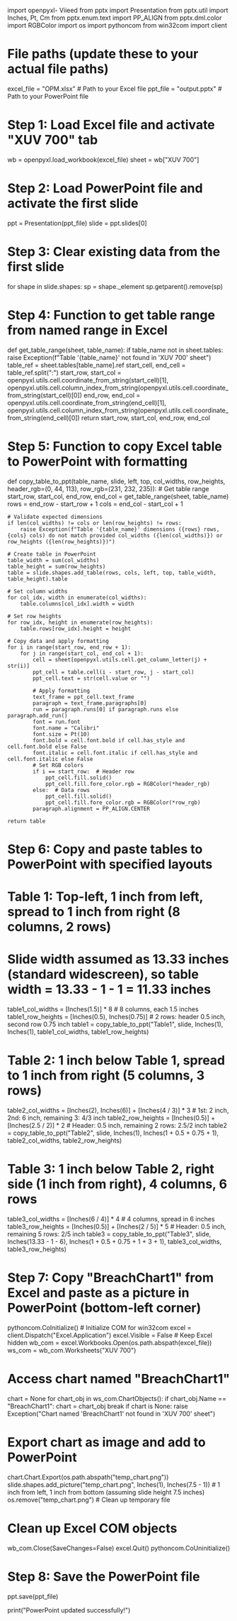 import openpyxl- Viieed
from pptx import Presentation
from pptx.util import Inches, Pt, Cm
from pptx.enum.text import PP_ALIGN
from pptx.dml.color import RGBColor
import os
import pythoncom
from win32com import client

# File paths (update these to your actual file paths)
excel_file = "OPM.xlsx"  # Path to your Excel file
ppt_file = "output.pptx"  # Path to your PowerPoint file

# Step 1: Load Excel file and activate "XUV 700" tab
wb = openpyxl.load_workbook(excel_file)
sheet = wb["XUV 700"]

# Step 2: Load PowerPoint file and activate the first slide
ppt = Presentation(ppt_file)
slide = ppt.slides[0]

# Step 3: Clear existing data from the first slide
for shape in slide.shapes:
    sp = shape._element
    sp.getparent().remove(sp)

# Step 4: Function to get table range from named range in Excel
def get_table_range(sheet, table_name):
    if table_name not in sheet.tables:
        raise Exception(f"Table '{table_name}' not found in 'XUV 700' sheet")
    table_ref = sheet.tables[table_name].ref
    start_cell, end_cell = table_ref.split(":")
    start_row, start_col = openpyxl.utils.cell.coordinate_from_string(start_cell)[1], openpyxl.utils.cell.column_index_from_string(openpyxl.utils.cell.coordinate_from_string(start_cell)[0])
    end_row, end_col = openpyxl.utils.cell.coordinate_from_string(end_cell)[1], openpyxl.utils.cell.column_index_from_string(openpyxl.utils.cell.coordinate_from_string(end_cell)[0])
    return start_row, start_col, end_row, end_col

# Step 5: Function to copy Excel table to PowerPoint with formatting
def copy_table_to_ppt(table_name, slide, left, top, col_widths, row_heights, header_rgb=(0, 44, 113), row_rgb=(231, 232, 235)):
    # Get table range
    start_row, start_col, end_row, end_col = get_table_range(sheet, table_name)
    rows = end_row - start_row + 1
    cols = end_col - start_col + 1

    # Validate expected dimensions
    if len(col_widths) != cols or len(row_heights) != rows:
        raise Exception(f"Table '{table_name}' dimensions ({rows} rows, {cols} cols) do not match provided col_widths ({len(col_widths)}) or row_heights ({len(row_heights)})")

    # Create table in PowerPoint
    table_width = sum(col_widths)
    table_height = sum(row_heights)
    table = slide.shapes.add_table(rows, cols, left, top, table_width, table_height).table

    # Set column widths
    for col_idx, width in enumerate(col_widths):
        table.columns[col_idx].width = width

    # Set row heights
    for row_idx, height in enumerate(row_heights):
        table.rows[row_idx].height = height

    # Copy data and apply formatting
    for i in range(start_row, end_row + 1):
        for j in range(start_col, end_col + 1):
            cell = sheet[openpyxl.utils.cell.get_column_letter(j) + str(i)]
            ppt_cell = table.cell(i - start_row, j - start_col)
            ppt_cell.text = str(cell.value or "")

            # Apply formatting
            text_frame = ppt_cell.text_frame
            paragraph = text_frame.paragraphs[0]
            run = paragraph.runs[0] if paragraph.runs else paragraph.add_run()
            font = run.font
            font.name = "Calibri"
            font.size = Pt(10)
            font.bold = cell.font.bold if cell.has_style and cell.font.bold else False
            font.italic = cell.font.italic if cell.has_style and cell.font.italic else False
            # Set RGB colors
            if i == start_row:  # Header row
                ppt_cell.fill.solid()
                ppt_cell.fill.fore_color.rgb = RGBColor(*header_rgb)
            else:  # Data rows
                ppt_cell.fill.solid()
                ppt_cell.fill.fore_color.rgb = RGBColor(*row_rgb)
            paragraph.alignment = PP_ALIGN.CENTER

    return table

# Step 6: Copy and paste tables to PowerPoint with specified layouts
# Table 1: Top-left, 1 inch from left, spread to 1 inch from right (8 columns, 2 rows)
# Slide width assumed as 13.33 inches (standard widescreen), so table width = 13.33 - 1 - 1 = 11.33 inches
table1_col_widths = [Inches(1.5)] * 8  # 8 columns, each 1.5 inches
table1_row_heights = [Inches(0.5), Inches(0.75)]  # 2 rows: header 0.5 inch, second row 0.75 inch
table1 = copy_table_to_ppt("Table1", slide, Inches(1), Inches(1), table1_col_widths, table1_row_heights)

# Table 2: 1 inch below Table 1, spread to 1 inch from right (5 columns, 3 rows)
table2_col_widths = [Inches(2), Inches(6)] + [Inches(4 / 3)] * 3  # 1st: 2 inch, 2nd: 6 inch, remaining 3: 4/3 inch
table2_row_heights = [Inches(0.5)] + [Inches(2.5 / 2)] * 2  # Header: 0.5 inch, remaining 2 rows: 2.5/2 inch
table2 = copy_table_to_ppt("Table2", slide, Inches(1), Inches(1 + 0.5 + 0.75 + 1), table2_col_widths, table2_row_heights)

# Table 3: 1 inch below Table 2, right side (1 inch from right), 4 columns, 6 rows
table3_col_widths = [Inches(6 / 4)] * 4  # 4 columns, spread in 6 inches
table3_row_heights = [Inches(0.5)] + [Inches(2 / 5)] * 5  # Header: 0.5 inch, remaining 5 rows: 2/5 inch
table3 = copy_table_to_ppt("Table3", slide, Inches(13.33 - 1 - 6), Inches(1 + 0.5 + 0.75 + 1 + 3 + 1), table3_col_widths, table3_row_heights)

# Step 7: Copy "BreachChart1" from Excel and paste as a picture in PowerPoint (bottom-left corner)
pythoncom.CoInitialize()  # Initialize COM for win32com
excel = client.Dispatch("Excel.Application")
excel.Visible = False  # Keep Excel hidden
wb_com = excel.Workbooks.Open(os.path.abspath(excel_file))
ws_com = wb_com.Worksheets("XUV 700")

# Access chart named "BreachChart1"
chart = None
for chart_obj in ws_com.ChartObjects():
    if chart_obj.Name == "BreachChart1":
        chart = chart_obj
        break
if chart is None:
    raise Exception("Chart named 'BreachChart1' not found in 'XUV 700' sheet")

# Export chart as image and add to PowerPoint
chart.Chart.Export(os.path.abspath("temp_chart.png"))
slide.shapes.add_picture("temp_chart.png", Inches(1), Inches(7.5 - 1))  # 1 inch from left, 1 inch from bottom (assuming slide height 7.5 inches)
os.remove("temp_chart.png")  # Clean up temporary file

# Clean up Excel COM objects
wb_com.Close(SaveChanges=False)
excel.Quit()
pythoncom.CoUninitialize()

# Step 8: Save the PowerPoint file
ppt.save(ppt_file)

print("PowerPoint updated successfully!")
